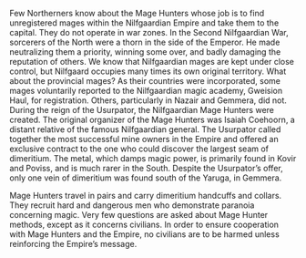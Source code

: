 Few Northerners know about the Mage Hunters whose job is to find unregistered mages within the Nilfgaardian Empire and take them to the capital. They do not operate in war zones. In the Second Nilfgaardian War, sorcerers of the North were a thorn in the side of the Emperor. He made neutralizing them a priority, winning some over, and badly damaging the reputation of others. We know that Nilfgaardian mages are kept under close control, but Nilfgaard occupies many times its own original territory. What about the provincial mages? As their countries were incorporated, some mages voluntarily reported to the Nilfgaardian magic academy, Gweision Haul, for registration. Others, particularly in Nazair and Gemmera, did not. During the reign of the Usurpator, the Nilfgaardian Mage Hunters were created. The original organizer of the Mage Hunters was Isaiah Coehoorn, a distant relative of the famous Nilfgaardian general. The Usurpator called together the most successful mine owners in the Empire and offered an exclusive contract to the one who could discover the largest seam of dimeritium. The metal, which damps magic power, is primarily found in Kovir and Poviss, and is much rarer in the South. Despite the Usurpator’s offer, only one vein of dimeritium was found south of the Yaruga, in Gemmera.

Mage Hunters travel in pairs and carry dimeritium handcuffs and collars. They recruit hard and dangerous men who demonstrate paranoia concerning magic. Very few questions are asked about Mage Hunter methods, except as it concerns civilians. In order to ensure cooperation with Mage Hunters and the Empire, no civilians are to be harmed unless reinforcing the Empire’s message.